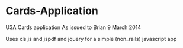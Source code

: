 Cards-Application
=================

U3A Cards application As issued to Brian 9 March 2014

Uses xls.js and jspdf and jquery for a simple (non_rails) javascript  app
